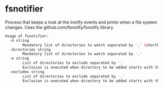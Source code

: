 # fsnotifier
Process that keeps a look at the inotify events and prints when a file system changes. Uses the github.com/fsnotify/fsnotify library.

```bash
Usage of fsnotifier:
  -d string
    	Mandatory list of directories to watch separated by ',' (shorthand)
  -directories string
    	Mandatory list of directories to watch separated by ','
  -e string
    	List of directories to exclude separated by ','
    	Exclusion is executed when directory to be added starts with the excluded name, it doesnt have to match exactly. (shorthand)
  -excludes string
    	List of directories to exclude separated by ','
    	Exclusion is executed when directory to be added starts with the excluded name, it doesnt have to match exactly.
```

